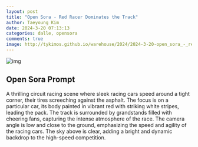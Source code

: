 ```yaml
---
layout: post
title: "Open Sora - Red Racer Dominates the Track"
author: Taeyoung Kim
date: 2024-3-20 07:13:13
categories: dalle, opensora
comments: true
image: http://tykimos.github.io/warehouse/2024/2024-3-20-open_sora_-_red_racer_dominates_the_track_title.gif
---
```


![img](http://tykimos.github.io/warehouse/2024/2024-3-20-open_sora_-_red_racer_dominates_the_track_title.gif)

## Open Sora Prompt
A thrilling circuit racing scene where sleek racing cars speed around a tight corner, their tires screeching against the asphalt. The focus is on a particular car, its body painted in vibrant red with striking white stripes, leading the pack. The track is surrounded by grandstands filled with cheering fans, capturing the intense atmosphere of the race. The camera angle is low and close to the ground, emphasizing the speed and agility of the racing cars. The sky above is clear, adding a bright and dynamic backdrop to the high-speed competition.

